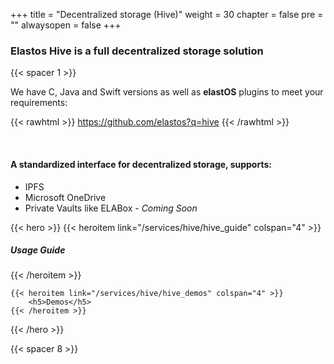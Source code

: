 

+++
title = "Decentralized storage (Hive)"
weight = 30
chapter = false
pre = ""
alwaysopen = false
+++

### Elastos Hive is a full decentralized storage solution

{{< spacer 1 >}}

We have C, Java and Swift versions as well as **elastOS** plugins to meet your requirements:

{{< rawhtml >}}
    <a target="_blank" href="https://github.com/elastos/Elastos.ELA" style="color: #333; font-size: 20px;">
        <i class="fab fa-github"></i> https://github.com/elastos?q=hive
    </a>
{{< /rawhtml >}}

<br/>

#### A standardized interface for decentralized storage, supports:

- IPFS
- Microsoft OneDrive
- Private Vaults like ELABox - *Coming Soon*


{{< hero >}}
    {{< heroitem link="/services/hive/hive_guide" colspan="4" >}}
        <h5>Usage Guide</h5>
    {{< /heroitem >}}

    {{< heroitem link="/services/hive/hive_demos" colspan="4" >}}
        <h5>Demos</h5>
    {{< /heroitem >}}

{{< /hero >}}

{{< spacer 8 >}}
